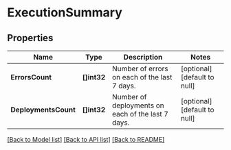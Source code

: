 # ExecutionSummary

## Properties
Name | Type | Description | Notes
------------ | ------------- | ------------- | -------------
**ErrorsCount** | **[]int32** | Number of errors on each of the last 7 days. | [optional] [default to null]
**DeploymentsCount** | **[]int32** | Number of deployments on each of the last 7 days. | [optional] [default to null]

[[Back to Model list]](../README.md#documentation-for-models) [[Back to API list]](../README.md#documentation-for-api-endpoints) [[Back to README]](../README.md)

